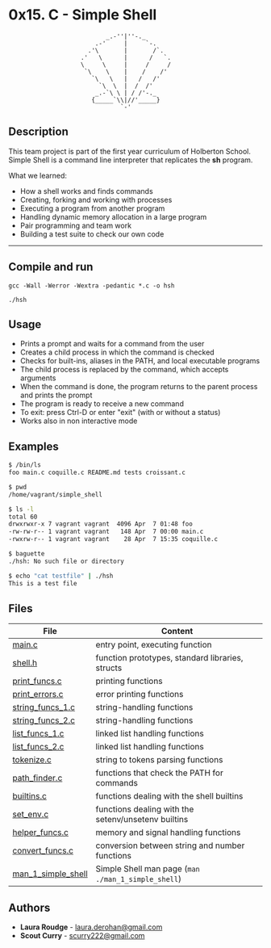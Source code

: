 # 0x15. C - Simple Shell


					           _.-''|''-._
					        .-'     |     `-.
					      .'\       |       /`.
					    .'   \      |      /   `.
					    \     \     |     /     /
					     `\    \    |    /    /'
					       `\   \   |   /   /'
					         `\  \  |  /  /'
					        _.-`\ \ | / /'-._
					       {_____`\\|//'_____}
					               `-'

## Description
This team project is part of the first year curriculum of Holberton School.
Simple Shell is a command line interpreter that replicates the **sh** program.

What we learned:
* How a shell works and finds commands
* Creating, forking and working with processes
* Executing a program from another program
* Handling dynamic memory allocation in a large program
* Pair programming and team work
* Building a test suite to check our own code

---

## Compile and run
```gcc -Wall -Werror -Wextra -pedantic *.c -o hsh```

```./hsh```

## Usage
* Prints a prompt and waits for a command from the user
* Creates a child process in which the command is checked
* Checks for built-ins, aliases in the PATH, and local executable programs
* The child process is replaced by the command, which accepts arguments
* When the command is done, the program returns to the parent process and prints the prompt
* The program is ready to receive a new command
* To exit: press Ctrl-D or enter "exit" (with or without a status)
* Works also in non interactive mode

## Examples
```bash
$ /bin/ls
foo main.c coquille.c README.md tests croissant.c
```
```bash
$ pwd 
/home/vagrant/simple_shell
```
```bash
$ ls -l
total 60
drwxrwxr-x 7 vagrant vagrant  4096 Apr  7 01:48 foo
-rw-rw-r-- 1 vagrant vagrant   148 Apr  7 00:00 main.c
-rwxrw-r-- 1 vagrant vagrant    28 Apr  7 15:35 coquille.c
```
```bash
$ baguette
./hsh: No such file or directory
```
```bash
$ echo "cat testfile" | ./hsh
This is a test file
```
## Files

File | Content
---- | -----------
[main.c](./main.c) | entry point, executing function
[shell.h](./shell.h) | function prototypes, standard libraries, structs
[print_funcs.c](./print_funcs.c) | printing functions
[print_errors.c](./print_errors.c) | error printing functions
[string_funcs_1.c](./string_funcs_1.c) | string-handling functions
[string_funcs_2.c](./string_funcs_2.c) | string-handling functions
[list_funcs_1.c](./list_funcs_1.c) | linked list handling functions
[list_funcs_2.c](./list_funcs_2.c) | linked list handling functions
[tokenize.c](./tokenize.c) | string to tokens parsing functions
[path_finder.c](./path_finder.c) | functions that check the PATH for commands
[builtins.c](./builtins.c) | functions dealing with the shell builtins
[set_env.c](./set_env.c) | functions dealing with the setenv/unsetenv builtins
[helper_funcs.c](./helper_funcs.c) | memory and signal handling functions
[convert_funcs.c](./convert_funcs.c) | conversion between string and number functions
[man_1_simple_shell](./man_1_simple_shell) | Simple Shell man page (```man ./man_1_simple_shell```)

## Authors

* **Laura Roudge** - [laura.derohan@gmail.com](https://github.com/lroudge)
* **Scout Curry** - [scurry222@gmail.com](https://github.com/scurry222)
